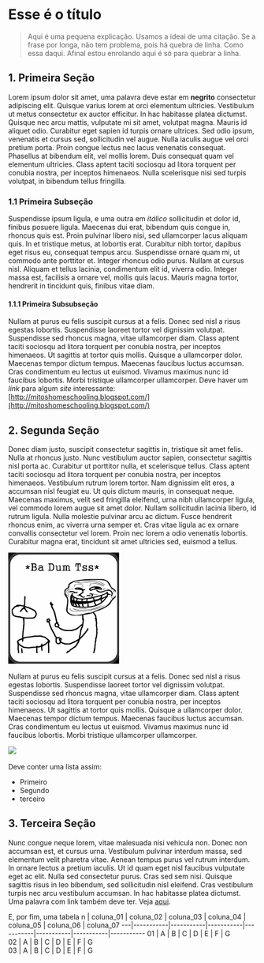 # Esse é o título

> Aqui é uma pequena explicação. Usamos a ideai de uma citação. Se a frase por longa, não tem problema, pois há quebra de linha. Como essa daqui. Afinal estou enrolando aqui é só para quebrar a linha.

## 1. Primeira Seção

Lorem ipsum dolor sit amet, uma palavra deve estar em **negrito** consectetur adipiscing elit. Quisque varius lorem at orci elementum ultricies. Vestibulum ut metus consectetur ex auctor efficitur. In hac habitasse platea dictumst. Quisque nec arcu mattis, vulputate mi sit amet, volutpat magna. Mauris id aliquet odio. Curabitur eget sapien id turpis ornare ultrices. Sed odio ipsum, venenatis et cursus sed, sollicitudin vel augue. Nulla iaculis augue vel orci pretium porta. Proin congue lectus nec lacus venenatis consequat. Phasellus at bibendum elit, vel mollis lorem. Duis consequat quam vel elementum ultricies. Class aptent taciti sociosqu ad litora torquent per conubia nostra, per inceptos himenaeos. Nulla scelerisque nisi sed turpis volutpat, in bibendum tellus fringilla.

### 1.1 Primeira Subseção
Suspendisse ipsum ligula, e uma outra em *itálico* sollicitudin et dolor id, finibus posuere ligula. Maecenas dui erat, bibendum quis congue in, rhoncus quis est. Proin pulvinar libero nisi, sed ullamcorper lacus aliquam quis. In et tristique metus, at lobortis erat. Curabitur nibh tortor, dapibus eget risus eu, consequat tempus arcu. Suspendisse ornare quam mi, ut commodo ante porttitor et. Integer rhoncus odio purus. Nullam at cursus nisl. Aliquam et tellus lacinia, condimentum elit id, viverra odio. Integer massa est, facilisis a ornare vel, mollis quis lacus. Mauris magna tortor, hendrerit in tincidunt quis, finibus vitae diam.

#### 1.1.1 Primeira Subsubseção
Nullam at purus eu felis suscipit cursus at a felis. Donec sed nisl a risus egestas lobortis. Suspendisse laoreet tortor vel dignissim volutpat. Suspendisse sed rhoncus magna, vitae ullamcorper diam. Class aptent taciti sociosqu ad litora torquent per conubia nostra, per inceptos himenaeos. Ut sagittis at tortor quis mollis. Quisque a ullamcorper dolor. Maecenas tempor dictum tempus. Maecenas faucibus luctus accumsan. Cras condimentum eu lectus ut euismod. Vivamus maximus nunc id faucibus lobortis. Morbi tristique ullamcorper ullamcorper. Deve haver um *link* para algum *site* interessante: [http://mitoshomeschooling.blogspot.com/](http://mitoshomeschooling.blogspot.com/)

## 2. Segunda Seção

Donec diam justo, suscipit consectetur sagittis in, tristique sit amet felis. Nulla at rhoncus justo. Nunc vestibulum auctor sapien, consectetur sagittis nisl porta ac. Curabitur ut porttitor nulla, et scelerisque tellus. Class aptent taciti sociosqu ad litora torquent per conubia nostra, per inceptos himenaeos. Vestibulum rutrum lorem tortor. Nam dignissim elit eros, a accumsan nisl feugiat eu. Ut quis dictum mauris, in consequat neque. Maecenas maximus, velit sed fringilla eleifend, urna nibh ullamcorper ligula, vel commodo lorem augue sit amet dolor. Nullam sollicitudin lacinia libero, id rutrum ligula. Nulla molestie pulvinar arcu ac dictum. Fusce hendrerit rhoncus enim, ac viverra urna semper et. Cras vitae ligula ac ex ornare convallis consectetur vel lorem. Proin nec lorem a odio venenatis lobortis. Curabitur magna erat, tincidunt sit amet ultricies sed, euismod a tellus.

![](bateria-piada.png)

Nullam at purus eu felis suscipit cursus at a felis. Donec sed nisl a risus egestas lobortis. Suspendisse laoreet tortor vel dignissim volutpat. Suspendisse sed rhoncus magna, vitae ullamcorper diam. Class aptent taciti sociosqu ad litora torquent per conubia nostra, per inceptos himenaeos. Ut sagittis at tortor quis mollis. Quisque a ullamcorper dolor. Maecenas tempor dictum tempus. Maecenas faucibus luctus accumsan. Cras condimentum eu lectus ut euismod. Vivamus maximus nunc id faucibus lobortis. Morbi tristique ullamcorper ullamcorper.

![](generico.jpeg)

Deve conter uma lista assim:
- Primeiro
- Segundo
- terceiro

## 3. Terceira Seção

Nunc congue neque lorem, vitae malesuada nisi vehicula non. Donec non accumsan est, et cursus urna. Vestibulum pulvinar interdum massa, sed elementum velit pharetra vitae. Aenean tempus purus vel rutrum interdum. In ornare lectus a pretium iaculis. Ut id quam eget nisl faucibus vulputate eget ac elit. Nulla sed consectetur purus. Cras sed sem nisi. Quisque sagittis risus in leo bibendum, sed sollicitudin nisl eleifend. Cras vestibulum turpis nec arcu vestibulum accumsan. In hac habitasse platea dictumst.
Uma palavra com link também deve ter. Veja [aqui](https://www.mises.org.br/Default.aspx).

E, por fim, uma tabela
n  | coluna_01 | coluna_02 | coluna_03 | coluna_04 | coluna_05 | coluna_06 | coluna_07 
---|-----------|-----------|-----------|-----------|-----------|-----------|-----------
01 | A         | B         | C         |   D       |  E        | F         |  G        
02 | A         | B         | C         |   D       |  E        | F         |  G        
03 | A         | B         | C         |   D       |  E        | F         |  G        
